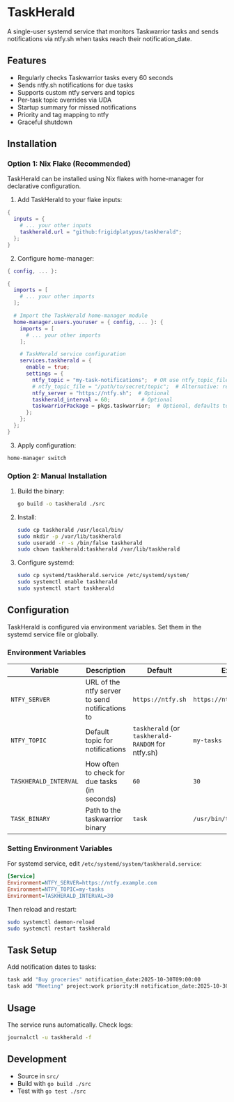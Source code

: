 # TaskHerald

A single-user systemd service that monitors Taskwarrior tasks and sends notifications via ntfy.sh when tasks reach their notification_date.

## Features

- Regularly checks Taskwarrior tasks every 60 seconds
- Sends ntfy.sh notifications for due tasks
- Supports custom ntfy servers and topics
- Per-task topic overrides via UDA
- Startup summary for missed notifications
- Priority and tag mapping to ntfy
- Graceful shutdown

## Installation

### Option 1: Nix Flake (Recommended)

TaskHerald can be installed using Nix flakes with home-manager for declarative configuration.

1. Add TaskHerald to your flake inputs:

```nix
{
  inputs = {
    # ... your other inputs
    taskherald.url = "github:frigidplatypus/taskherald";
  };
}
```

2. Configure home-manager:

```nix
{ config, ... }:

{
  imports = [
    # ... your other imports
  ];

  # Import the TaskHerald home-manager module
  home-manager.users.youruser = { config, ... }: {
    imports = [
      # ... your other imports
    ];

    # TaskHerald service configuration
    services.taskherald = {
      enable = true;
      settings = {
        ntfy_topic = "my-task-notifications";  # OR use ntfy_topic_file below
        # ntfy_topic_file = "/path/to/secret/topic";  # Alternative: read from file
        ntfy_server = "https://ntfy.sh";  # Optional
        taskherald_interval = 60;          # Optional
        taskwarriorPackage = pkgs.taskwarrior;  # Optional, defaults to pkgs.taskwarrior
      };
    };
  };
}
```

3. Apply configuration:

```bash
home-manager switch
```

### Option 2: Manual Installation

1. Build the binary:

   ```bash
   go build -o taskherald ./src
   ```

2. Install:

   ```bash
   sudo cp taskherald /usr/local/bin/
   sudo mkdir -p /var/lib/taskherald
   sudo useradd -r -s /bin/false taskherald
   sudo chown taskherald:taskherald /var/lib/taskherald
   ```

3. Configure systemd:
   ```bash
   sudo cp systemd/taskherald.service /etc/systemd/system/
   sudo systemctl enable taskherald
   sudo systemctl start taskherald
   ```

## Configuration

TaskHerald is configured via environment variables. Set them in the systemd service file or globally.

### Environment Variables

| Variable              | Description                                     | Default                                           | Example                    |
| --------------------- | ----------------------------------------------- | ------------------------------------------------- | -------------------------- |
| `NTFY_SERVER`         | URL of the ntfy server to send notifications to | `https://ntfy.sh`                                 | `https://ntfy.example.com` |
| `NTFY_TOPIC`          | Default topic for notifications                 | `taskherald` (or `taskherald-RANDOM` for ntfy.sh) | `my-tasks`                 |
| `TASKHERALD_INTERVAL` | How often to check for due tasks (in seconds)   | `60`                                              | `30`                       |
| `TASK_BINARY`         | Path to the taskwarrior binary                  | `task`                                            | `/usr/bin/task`            |

### Setting Environment Variables

For systemd service, edit `/etc/systemd/system/taskherald.service`:

```ini
[Service]
Environment=NTFY_SERVER=https://ntfy.example.com
Environment=NTFY_TOPIC=my-tasks
Environment=TASKHERALD_INTERVAL=30
```

Then reload and restart:

```bash
sudo systemctl daemon-reload
sudo systemctl restart taskherald
```

## Task Setup

Add notification dates to tasks:

```bash
task add "Buy groceries" notification_date:2025-10-30T09:00:00
task add "Meeting" project:work priority:H notification_date:2025-10-30T14:00:00 ntfy_topic:work
```

## Usage

The service runs automatically. Check logs:

```bash
journalctl -u taskherald -f
```

## Development

- Source in `src/`
- Build with `go build ./src`
- Test with `go test ./src`
